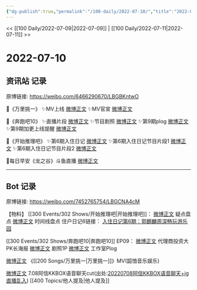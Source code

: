```yaml
---
{"dg-publish":true,"permalink":"/100-daily/2022-07-10/","title":"2022-07-10"}
---
```



<< [[100 Daily/2022-07-09\|2022-07-09]] | [[100 Daily/2022-07-11\|2022-07-11]] >>

# 2022-07-10

## 资讯站 记录

原博链接: https://weibo.com/6466290670/LBGBKntwO

🌟《万里挑一》
✨MV上线 [微博正文](https://m.weibo.cn/6466290670/4789706992649650)
✨MV官宣 [微博正文](https://m.weibo.cn/6466290670/4789801532789155)

🌟《奔跑吧10》
✨直播片段 [微博正文](https://m.weibo.cn/6466290670/4789762533364016)
✨节目剧照 [微博正文](https://m.weibo.cn/6466290670/4789714769674606)
✨第9期plog [微博正文](https://m.weibo.cn/6466290670/4789664962052655)
✨第9期加更上线提醒 [微博正文](https://m.weibo.cn/6466290670/4789665431294281)

🌟《开始推理吧》
✨第6期入住日记 [微博正文](https://m.weibo.cn/6466290670/4789752437410475)
✨第6期入住日记节目片段1 [微博正文](https://m.weibo.cn/6466290670/4789762848198397)
✨第6期入住日记节目片段2 [微博正文](https://m.weibo.cn/6466290670/4789763834122492)

🌟每日早安《龙之谷》斗鱼直播 [微博正文](https://m.weibo.cn/6466290670/4789606635014844)

---
## Bot 记录

原博链接: https://weibo.com/7452765754/LBGCNA4cM

【物料】
[[300 Events/302 Shows/开始推理吧\|开始推理吧]]：
[微博正文](https://weibo.com/2162247381/LBCgPspn9) 疑点盘点
[微博正文](https://weibo.com/2162247381/LBDuFmPsj) 时间线盘点
住户日记6链接：
[入住日记第6期：郭麒麟周深畅玩游乐园](https://weibo.cn/sinaurl?u=https%3A%2F%2Fv.qq.com%2Fx%2Fcover%2Fmzc002002mk02pi%2Fc00433jeh0k.html)

[[300 Events/302 Shows/奔跑吧10\|奔跑吧10]] EP09：
[微博正文](https://weibo.com/5242381821/LBCgO29DH) 代理商投资大PK长海报
[微博正文](https://weibo.com/5242381821/LBDQd2CTl) 剧照1P
[微博正文](http://weibo.com/7478855230/LBCgOzaGy) 工作室Plog

[微博正文](https://weibo.com/7425544436/LBFHtsLvG) 《[[200 Songs/万里挑一\|万里挑一]]》MV(韶愔音乐娱乐)

[微博正文](https://weibo.com/7495641082/LBE5WrB7V) 7.08阿信KKBOX语音聊天cut(出处:[20220708阿信KKBOX语音聊天+ig直播乱入](https://weibo.cn/sinaurl?u=https%3A%2F%2Fwww.bilibili.com%2Fvideo%2FBV1tf4y1d7WD)) [[400 Topics/他人提及\|他人提及]]
